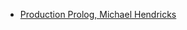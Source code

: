 <!-- njnmdoc: title="Prolog Links"  -->

  * [Production Prolog, Michael Hendricks](https://www.youtube.com/watch?v=G_eYTctGZw8)





